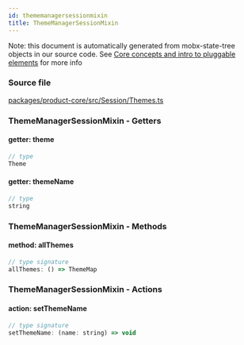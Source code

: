 ```yaml
---
id: thememanagersessionmixin
title: ThemeManagerSessionMixin
---
```


Note: this document is automatically generated from mobx-state-tree objects in
our source code. See
[Core concepts and intro to pluggable elements](/docs/developer_guide/) for more
info

### Source file

[packages/product-core/src/Session/Themes.ts](https://github.com/GMOD/jbrowse-components/blob/main/packages/product-core/src/Session/Themes.ts)

### ThemeManagerSessionMixin - Getters

#### getter: theme

```js
// type
Theme
```

#### getter: themeName

```js
// type
string
```

### ThemeManagerSessionMixin - Methods

#### method: allThemes

```js
// type signature
allThemes: () => ThemeMap
```

### ThemeManagerSessionMixin - Actions

#### action: setThemeName

```js
// type signature
setThemeName: (name: string) => void
```
